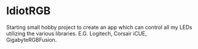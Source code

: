 # IdiotRGB
Starting small hobby project to create an app which can control all my LEDs utilizing the various libraries. E.G. Logitech, Corsair iCUE, GigabyteRGBFusion.
